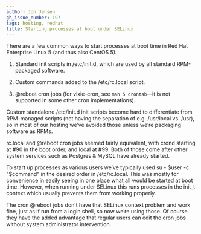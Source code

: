 ```yaml
---
author: Jon Jensen
gh_issue_number: 197
tags: hosting, redhat
title: Starting processes at boot under SELinux
---
```


There are a few common ways to start processes at boot time in Red Hat Enterprise Linux 5 (and thus also CentOS 5):

1. Standard init scripts in /etc/init.d, which are used by all standard RPM-packaged software.

1. Custom commands added to the /etc/rc.local script.

1. @reboot cron jobs (for vixie-cron, see `man 5 crontab`—​it is not supported in some other cron implementations).

Custom standalone /etc/init.d init scripts become hard to differentiate from RPM-managed scripts (not having the separation of e.g. /usr/local vs. /usr), so in most of our hosting we’ve avoided those unless we’re packaging software as RPMs.

rc.local and @reboot cron jobs seemed fairly equivalent, with crond starting at #90 in the boot order, and local at #99. Both of those come after other system services such as Postgres & MySQL have already started.

To start up processes as various users we’ve typically used su - $user -c "$command" in the desired order in /etc/rc.local. This was mostly for convenience in easily seeing in one place what all would be started at boot time. However, when running under SELinux this runs processes in the init_t context which usually prevents them from working properly.

The cron @reboot jobs don’t have that SELinux context problem and work fine, just as if run from a login shell, so now we’re using those. Of course they have the added advantage that regular users can edit the cron jobs without system administrator intervention.
